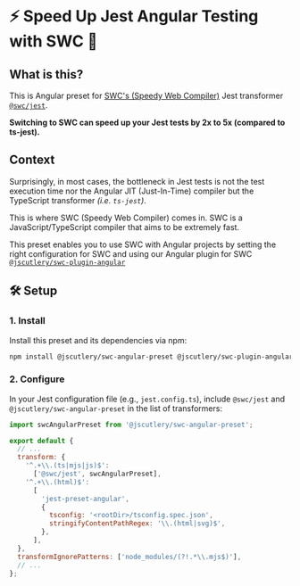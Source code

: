# ⚡️ Speed Up Jest Angular Testing with SWC 🦀

## What is this?

This is Angular preset for [SWC's (Speedy Web Compiler)](https://swc.rs/) Jest
transformer [`@swc/jest`](https://swc.rs/docs/usage/jest).

**Switching to SWC can speed up your Jest tests by 2x to 5x (compared to ts-jest).**

## Context

Surprisingly, in most cases, the bottleneck in Jest tests is not the test execution time nor the Angular JIT
(Just-In-Time) compiler but the TypeScript transformer _(i.e. `ts-jest`)_.

This is where SWC (Speedy Web Compiler) comes in. SWC is a JavaScript/TypeScript compiler that aims to be extremely
fast.

This preset enables you to use SWC with Angular projects by setting the right configuration for SWC and using
our Angular plugin for SWC [`@jscutlery/swc-plugin-angular`](../swc-plugin-angular)

## 🛠 Setup

### 1. Install

Install this preset and its dependencies via npm:

```bash
npm install @jscutlery/swc-angular-preset @jscutlery/swc-plugin-angular @swc/core @swc/jest -D
```

### 2. Configure

In your Jest configuration file (e.g., `jest.config.ts`), include `@swc/jest` and `@jscutlery/swc-angular-preset` in the
list of transformers:

```js
import swcAngularPreset from '@jscutlery/swc-angular-preset';

export default {
  // ...
  transform: {
    '^.+\\.(ts|mjs|js)$':
      ['@swc/jest', swcAngularPreset],
    '^.+\\.(html)$':
      [
        'jest-preset-angular',
        {
          tsconfig: '<rootDir>/tsconfig.spec.json',
          stringifyContentPathRegex: '\\.(html|svg)$',
        },
      ],
  },
  transformIgnorePatterns: ['node_modules/(?!.*\\.mjs$)'],
  // ...
};
```
